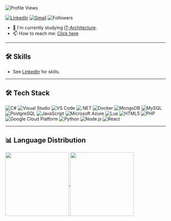 ![Profile Views](https://komarev.com/ghpvc/?username=furkancosk123&color=green&style=flat&label=Profile+Views)

[![LinkedIn](https://img.shields.io/badge/LinkedIn-0A66C2?style=for-the-badge&logo=linkedin&logoColor=white)](https://www.linkedin.com/in/furkancoskun0402/)
[![Gmail](https://img.shields.io/badge/Gmail-D14836?style=for-the-badge&logo=gmail&logoColor=white)](mailto:doncskn@gmail.com)
![Followers](https://img.shields.io/github/followers/furkancosk123?style=social)

- 📖 I'm currently studying [IT-Architecture](https://www.eaaa.dk/videregaende-uddannelser/professionsbacheloruddannelse/it-arkitektur/).
- 📫 How to reach me: [Click here](mailto:doncskn@gmail.com)

---

## 🛠 Skills

- See [LinkedIn](https://www.linkedin.com/in/furkancoskun0402/) for skills.

---

## 🛠 Tech Stack

![C#](https://img.shields.io/badge/C%23-239120?style=for-the-badge&logo=c-sharp&logoColor=white)
![Visual Studio](https://img.shields.io/badge/Visual%20Studio-5C2D91?style=for-the-badge&logo=visual-studio&logoColor=white)
![VS Code](https://img.shields.io/badge/VS%20Code-007ACC?style=for-the-badge&logo=visual-studio-code&logoColor=white)
![.NET](https://img.shields.io/badge/.NET-512BD4?style=for-the-badge&logo=dotnet&logoColor=white)
![Docker](https://img.shields.io/badge/Docker-2496ED?style=for-the-badge&logo=docker&logoColor=white)
![MongoDB](https://img.shields.io/badge/MongoDB-47A248?style=for-the-badge&logo=mongodb&logoColor=white)
![MySQL](https://img.shields.io/badge/MySQL-4479A1?style=for-the-badge&logo=mysql&logoColor=white)
![PostgreSQL](https://img.shields.io/badge/PostgreSQL-336791?style=for-the-badge&logo=postgresql&logoColor=white)
![JavaScript](https://img.shields.io/badge/JavaScript-F7DF1E?style=for-the-badge&logo=javascript&logoColor=black)
![Microsoft Azure](https://img.shields.io/badge/Microsoft%20Azure-0078D4?style=for-the-badge&logo=microsoft-azure&logoColor=white)
![Lua](https://img.shields.io/badge/Lua-2C2D72?style=for-the-badge&logo=lua&logoColor=white)
![HTML5](https://img.shields.io/badge/HTML5-E34F26?style=for-the-badge&logo=html5&logoColor=white)
![PHP](https://img.shields.io/badge/PHP-777BB4?style=for-the-badge&logo=php&logoColor=white)
![Google Cloud Platform](https://img.shields.io/badge/Google%20Cloud-4285F4?style=for-the-badge&logo=google-cloud&logoColor=white)
![Python](https://img.shields.io/badge/Python-3776AB?style=for-the-badge&logo=python&logoColor=white)
![Node.js](https://img.shields.io/badge/Node.js-339933?style=for-the-badge&logo=nodedotjs&logoColor=white)
![React](https://img.shields.io/badge/React-61DAFB?style=for-the-badge&logo=react&logoColor=black)


---

## 📊 Language Distribution

<a href="https://github.com/anuraghazra/github-readme-stats">
  <img height=200 align="center" src="https://github-readme-stats.vercel.app/api?username=furkancosk123" />
</a>
<a href="https://github.com/anuraghazra/convoychat">
  <img height=200 align="center" src="https://github-readme-stats.vercel.app/api/top-langs?username=furkancosk123&layout=compact&langs_count=8&card_width=320" />
</a>


